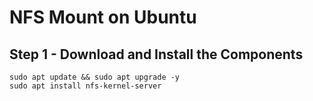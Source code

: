 # NFS Mount on Ubuntu

## Step 1 - Download and Install the Components
```
sudo apt update && sudo apt upgrade -y
sudo apt install nfs-kernel-server
```



